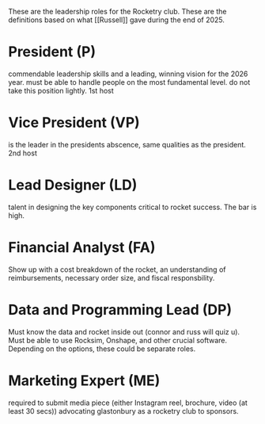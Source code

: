 These are the leadership roles for the Rocketry club. These are the definitions based on what [[Russell]] gave during the end of 2025.
# President (P)
commendable leadership skills and a leading, winning vision for the 2026 year. must be able to handle people on the most fundamental level. do not take this position lightly. 1st host

# Vice President (VP)
is the leader in the presidents abscence, same qualities as the president. 2nd host

# Lead Designer (LD)
talent in designing the key components critical to rocket success. The bar is high.

# Financial Analyst (FA)
Show up with a cost breakdown of the rocket, an understanding of reimbursements, necessary order size, and fiscal responsbility.

# Data and Programming Lead (DP)
Must know the data and rocket inside out (connor and russ will quiz u). Must be able to use Rocksim, Onshape, and other crucial software.
Depending on the options, these could be separate roles.

# Marketing Expert (ME)
required to submit media piece (either Instagram reel, brochure, video (at least 30 secs)) advocating glastonbury as a rocketry club to sponsors.



